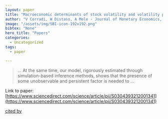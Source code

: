 ```yaml
---
layout: paper
title: "Macroeconomic determinants of stock volatility and volatility premiums"
author: "V Corradi, W Distaso, A Mele - Journal of Monetary Economics, 2013 - Elsevier"
image: "/assets/img/SBI-icon-192x192.png"
bibtex: "None"
hero_title: "Papers"
categories:
  - Uncategorized
tags:
  - paper

---
```

>… At the same time, our model, rigorously estimated through simulation-based inference methods, shows that the presence of some unobservable and persistent factor is needed to …

Link to paper: [https://www.sciencedirect.com/science/article/pii/S0304393212001341](https://www.sciencedirect.com/science/article/pii/S0304393212001341)

[cited by](https://scholar.google.com/scholar?cites=4114480116660117169&as_sdt=2005&sciodt=0,5&hl=en&num=20)
